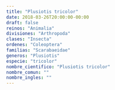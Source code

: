 ```yaml
---
title: "Plusiotis tricolor"
date: 2018-03-26T20:00:00-00:00
draft: false
reinos: "Animalia"
divisiones: "Arthropoda"
clases: "Insecta"
ordenes: "Coleoptera"
familias: "Scarabaeidae"
generos: "Plusiotis"
especie: "tricolor"
nombre_cientifico: "Plusiotis tricolor"
nombre_comun: ""
nombre_ingles: ""
---
```

